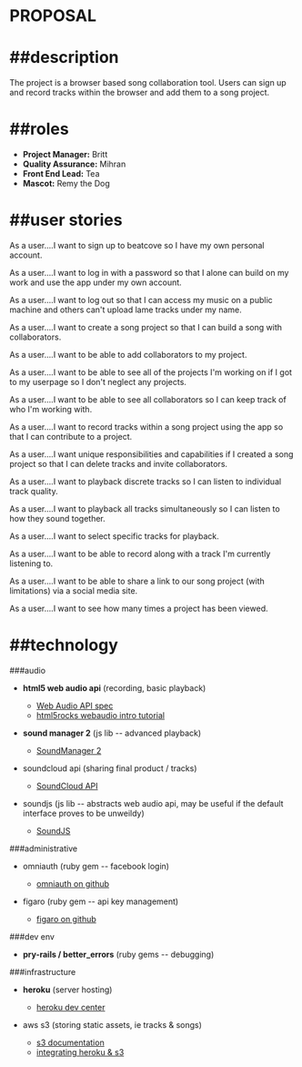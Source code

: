 PROPOSAL
====

##description
====
The project is a browser based song collaboration tool. Users can sign up and record tracks within the browser and add them to a song project. 

##roles
===
*	**Project Manager:** Britt
*	**Quality Assurance:** Mihran 
*	**Front End Lead:** Tea
*	**Mascot:** Remy the Dog

##user stories
===
As a user....I want to sign up to beatcove so I have my own personal account.

As a user....I want to log in with a password so that I alone can build on my work and use the app under my own account.

As a user....I want to log out so that I can access my music on a public machine and others can't upload lame tracks under my name.

As a user....I want to create a song project so that I can build a song with collaborators.

As a user....I want to be able to add collaborators to my project. 

As a user....I want to be able to see all of the projects I'm working on if I got to my userpage so I don't neglect any projects.

As a user....I want to be able to see all collaborators so I can keep track of who I'm working with.

As a user....I want to record tracks within a song project using the app so that I can contribute to a project.

As a user....I want unique responsibilities and capabilities if I created a song project so that I can delete tracks and invite collaborators. 

As a user....I want to playback discrete tracks so I can listen to individual track quality.

As a user....I want to playback all tracks simultaneously so I can listen to how they sound together.

As a user....I want to select specific tracks for playback.

As a user....I want to be able to record along with a track I'm currently listening to.

As a user....I want to be able to share a link to our song project (with limitations) via a social media site.

As a user....I want to see how many times a project has been viewed.

##technology
===

###audio

* **html5 web audio api** (recording, basic playback)
  * [Web Audio API spec](https://dvcs.w3.org/hg/audio/raw-file/tip/webaudio/specification.html)
  * [html5rocks webaudio intro tutorial](http://www.html5rocks.com/en/tutorials/webaudio/intro/)

* **sound manager 2** (js lib -- advanced playback)
  * [SoundManager 2](http://www.schillmania.com/projects/soundmanager2/)

* soundcloud api (sharing final product / tracks)
  * [SoundCloud API](http://developers.soundcloud.com/docs/api/guide)

* soundjs (js lib -- abstracts web audio api, may be useful if the default interface proves to be unweildy)
  * [SoundJS](http://www.createjs.com/#!/SoundJS)

###administrative

* omniauth (ruby gem -- facebook login)
  * [omniauth on github](https://github.com/intridea/omniauth)

* figaro (ruby gem -- api key management)
  * [figaro on github](https://github.com/laserlemon/figaro)

###dev env

* **pry-rails / better_errors** (ruby gems -- debugging)

###infrastructure

* **heroku** (server hosting)
  * [heroku dev center](https://devcenter.heroku.com/)

* aws s3 (storing static assets, ie tracks & songs)
  * [s3 documentation](http://docs.aws.amazon.com/AmazonS3/latest/dev/Welcome.html)
  * [integrating heroku & s3](https://devcenter.heroku.com/articles/s3)
